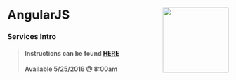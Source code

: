 # AngularJS <img align="right" src="https://github.com/Learning-Fuze/prototypes_C9/blob/assets/assets/images/logos/LF_LOGO.png?raw=true" width="150">
### Services Intro

>#### Instructions can be found <a href="http://learning-fuze.github.io/prototypes_C9/#/AngularJS-Services-Intro" target="_blank">HERE</a>
>#### Available 5/25/2016 @ 8:00am